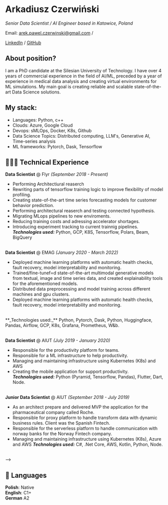 # Arkadiusz Czerwiński
_Senior Data Scientist / AI Engineer based in Katowice, Poland_ <br>

Email: arek.pawel.czerwinski@gmail.com  / 

[LinkedIn](https://www.linkedin.com/in/arkadiusz-czerwinski/) / 
[GitHub](https://github.com/arkadiusz-czerwinski) 

## About position?

I am a PhD candidate at the Silesian University of Technology. I have over 4 years of
commercial experience in the field of AI/ML, preceded by a year of experience in medical
data analysis and creating virtual environments for ML simulations. My main goal is
creating reliable and scalable state-of-the-art Data Science solutions.



## My stack:
 - Languages: Python, c++
 - Clouds: Azure, Google Cloud
 - Devops: sMLOps, Docker, K8s, Github
 - Data Science Topics: Distributed computing, LLM's, Generative AI, Time-series analysis
 - ML frameworks: Pytorch, Dask, Tensorflow

## 👩🏼‍💻 Technical Experience

**Data Scientist** @ Flyr _(September 2018 - Present)_ <br>

  - Performing Architectiural reaserch
  - Rewriting parts of tensorflow training logic to improve flexibility of model profiling.
  - Creating state-of-the-art time series forecasting models for customer behavior prediction.
  - Performing architectural reaserch and testing connected hypothesis. 
  - Migrating MLops pipelines to new enviroments.
  - Reducing training costs and adressing accelerator shortages. 
  - Introducing experiment tracking to current trainnig pipelines.
  **_Technologies used:_** Python, GCP, K8S, Tensorflow, Polars, Beam, BigQuery
<br><br>


**Data Scientist** @ EMAG _(January 2020 - March 2022)_ <br>
- Deployed machine learning platforms with automatic health checks, fault recovery, model interpretability and monitoring.
- Trained/fine-tunef=d state-of-the-art multimodal generative models from textual, image and time
series data, and created explainability tools for the aforementioned models.
- Distributed data preprocessing and model training across different machines and gpu clusters.
- Deployed machine learning platforms with automatic health checks, fault recovery, model interpretability and monitoring.


<br>
**_Technologies used:_** Python, Pytorch, Dask, Python, Huggingface, Pandas, Airflow, GCP, K8s, Grafana, Prometheus, W&b.
<br><br>

**Data Scientist** @ AIUT _(July 2019 - January 2020)_ <br>
  - Responsible for the productivity platform for teams.
  - Responsible for a ML infrastructure to help productivity.
  - Managing and maintaining infrastructure using Kubernetes (K8s) and AWS
  - Creating the mobile application for support productivity. <br>
  **_Technologies used:_** Python (Pyramid, Tensorflow, Pandas), Flutter, Dart, Node.
<br><br>

**Junior Data Scientist** @ AIUT _(September 2018 - July 2019)_ <br>
  - As an architect prepare and delivered MVP the application for the pharmaceutical company called Roche.
  - Responsible for proxy platform to handle transform data with dynamic business rules. Client was the Spanish Fintech.
  - Responsible for the serverless platform to handle communication with norway banks for the Norway Fintech company. <br>
  - Managing and maintaining infrastructure using Kubernetes (K8s), Azure and AWS
  **_Technologies used:_** C#, .Net Core, AWS, Kotlin, Python, Node.
    <br><br>
    
<!-- ## 🗞 Youtuber Experience

_This section only accounts for work done post-career change._
<br><br>

**Create technical channel** @ [Youtube](https://www.youtube.com/channel/UCVgwdFgvU97vHR0rXBLDVpg) _(2020 - Present)_ <br>
Online publications that provide insights into the architecture, programming, and ML topics.
<br><br>

<!-- ## 📌 On The Side

**Co-Organizer** @ [a](a) _(Jun 2019 - Present)_<br>
 A
  - a
  <br><br>
  <br><br> -->

<!-- ## 🎤 Public Speaking
    
### Recent Appearances

- **Creator and speaker in Data Science Summer Conference** @ [Conf](https://summer-data-society-conf.carrd.co/) _(2021)_ <br>
Topic: From Event Storming to working application with ML model
<br><br>
- **Creator and speaker in Data Science Charity Conference** @ [Conf Pres](https://docs.google.com/presentation/d/1oEnKbRzcUZ5aByz0JFOkhE7gQkUsX9FuQorr8tPDf18/edit?usp=sharing) _(2020)_ <br>
Topic: Distributed
<br><br>
  
## 🏆 Accomplishments

**The National Collegiate Programming Contest** @ [AMPPZZ](http://amppz.mimuw.edu.pl/) _(2014, 2015, 2016)_
<br><br> --> -->

## 💬 Languages

**Polish**: Native <br>
**English**: C1+ <br>
**German** A2
<br><br>

<!-- ## 👩🏼‍🎓 Education

**Master of Engineering** in Technical University in Opole<br>
Thesis: Comparative analysis of the implementation of selected Data Science algorithms in Rust and Python<br>
Opole, Poland _(2017 - 2019)_

**Bachelor of Engineering** in University in Opole<br>
Thesis: Distributed system in blockchain<br>
Opole, Poland _(2013 - 2017)_ -->
